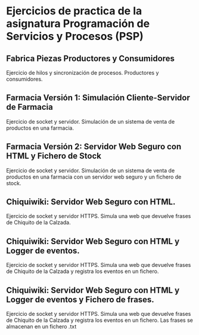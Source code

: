 # Ejercicios de practica de la asignatura Programación de Servicios y Procesos (PSP)

## Fabrica Piezas Productores y Consumidores

Ejercicio de hilos y sincronización de procesos. Productores y consumidores.

## Farmacia Versión 1: Simulación Cliente-Servidor de Farmacia

Ejercicio de socket y servidor. Simulación de un sistema de venta de productos en una farmacia.


## Farmacia Versión 2: Servidor Web Seguro con HTML y Fichero de Stock

Ejercicio de socket y servidor. Simulación de un sistema de venta de productos en una farmacia con un servidor web seguro y un fichero de stock.

## Chiquiwiki: Servidor Web Seguro con HTML.

Ejercicio de socket y servidor HTTPS. Simula una web que devuelve frases de Chiquito de la Calzada.

## Chiquiwiki: Servidor Web Seguro con HTML y Logger de eventos.

Ejercicio de socket y servidor HTTPS. Simula una web que devuelve frases de Chiquito de la Calzada y registra los eventos en un fichero.

## Chiquiwiki: Servidor Web Seguro con HTML y Logger de eventos y Fichero de frases.

Ejercicio de socket y servidor HTTPS. Simula una web que devuelve frases de Chiquito de la Calzada y registra los eventos en un fichero. Las frases se almacenan en un fichero .txt